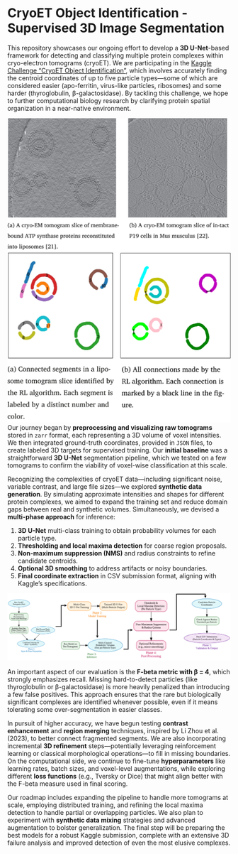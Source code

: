 # CryoET Object Identification - Supervised 3D Image Segmentation

This repository showcases our ongoing effort to develop a **3D U-Net**-based framework for detecting and classifying multiple protein complexes within cryo-electron tomograms (cryoET). We are participating in the [Kaggle Challenge “CryoET Object Identification”](https://www.kaggle.com/competitions/czii-cryo-et-object-identification), which involves accurately finding the centroid coordinates of up to five particle types—some of which are considered easier (apo-ferritin, virus-like particles, ribosomes) and some harder (thyroglobulin, β-galactosidase). By tackling this challenge, we hope to further computational biology research by clarifying protein spatial organization in a near-native environment.

![Tomogram Slices](presentation/tomogram-slice.jpg)
![Connecting Segments through Reinforement Learning](presentation/connected_segments.jpg)
Our journey began by **preprocessing and visualizing raw tomograms** stored in `zarr` format, each representing a 3D volume of voxel intensities. We then integrated ground-truth coordinates, provided in `JSON` files, to create labeled 3D targets for supervised training. Our **initial baseline** was a straightforward **3D U-Net** segmentation pipeline, which we tested on a few tomograms to confirm the viability of voxel-wise classification at this scale.

Recognizing the complexities of cryoET data—including significant noise, variable contrast, and large file sizes—we explored **synthetic data generation**. By simulating approximate intensities and shapes for different protein complexes, we aimed to expand the training set and reduce domain gaps between real and synthetic volumes. Simultaneously, we devised a **multi-phase approach** for inference:

1. **3D U-Net** multi-class training to obtain probability volumes for each particle type.  
2. **Thresholding and local maxima detection** for coarse region proposals.  
3. **Non-maximum suppression (NMS)** and radius constraints to refine candidate centroids.  
4. **Optional 3D smoothing** to address artifacts or noisy boundaries.  
5. **Final coordinate extraction** in CSV submission format, aligning with Kaggle’s specifications.

![Deep Learning Proposed Framework](presentation/framework.png)

An important aspect of our evaluation is the **F-beta metric with β = 4**, which strongly emphasizes recall. Missing hard-to-detect particles (like thyroglobulin or β-galactosidase) is more heavily penalized than introducing a few false positives. This approach ensures that the rare but biologically significant complexes are identified whenever possible, even if it means tolerating some over-segmentation in easier classes.

In pursuit of higher accuracy, we have begun testing **contrast enhancement** and **region merging** techniques, inspired by Li Zhou et al. (2023), to better connect fragmented segments. We are also incorporating incremental **3D refinement** steps—potentially leveraging reinforcement learning or classical morphological operations—to fill in missing boundaries. On the computational side, we continue to fine-tune **hyperparameters** like learning rates, batch sizes, and voxel-level augmentations, while exploring different **loss functions** (e.g., Tversky or Dice) that might align better with the F-beta measure used in final scoring.

Our roadmap includes expanding the pipeline to handle more tomograms at scale, employing distributed training, and refining the local maxima detection to handle partial or overlapping particles. We also plan to experiment with **synthetic data mixing** strategies and advanced augmentation to bolster generalization. The final step will be preparing the best models for a robust Kaggle submission, complete with an extensive 3D failure analysis and improved detection of even the most elusive complexes.
